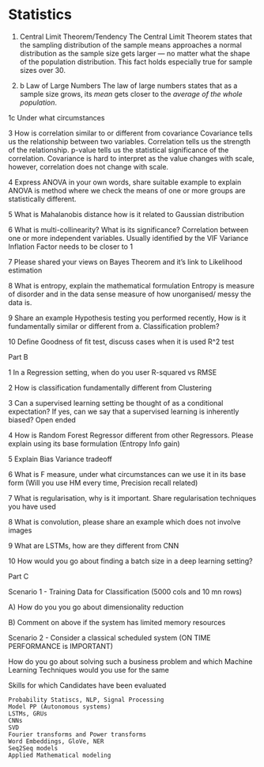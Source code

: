 # Statistics

1. Central Limit Theorem/Tendency
The Central Limit Theorem states that the sampling distribution of the sample means approaches a normal distribution as the sample size gets larger — no matter what the shape of the population distribution. This fact holds especially true for sample sizes over 30. 

1. b Law of Large Numbers
The law of large numbers states that as a sample size grows, its *mean* gets closer to the *average of the whole population*.

1c Under what circumstances


3 How is correlation similar to or different from covariance
Covariance tells us the relationship between two variables. Correlation tells us the strength of the relationship. p-value tells us the statistical significance of the correlation. 
Covariance is hard to interpret as the value changes with scale, however, correlation does not change with scale.

4 Express ANOVA in your own words, share suitable example to explain
ANOVA is method where we check the means of one or more groups are statistically different.

5 What is Mahalanobis distance how is it related to Gaussian distribution


6 What is multi-collinearity? What is its significance?
Correlation between one or more independent variables. Usually identified by the VIF Variance Inflation Factor needs to be closer to 1

7 Please shared your views on Bayes Theorem and it’s link to Likelihood estimation


8 What is entropy, explain the mathematical formulation
Entropy is measure of disorder and in the data sense measure of how unorganised/ messy the data is.

9 Share an example Hypothesis testing you performed recently, How is it fundamentally similar or different from a. Classification problem?


10 Define Goodness of fit test, discuss cases when it is used
R^2 test

Part B


1 In a Regression setting, when do you user R-squared vs RMSE

2 How is classification fundamentally different from Clustering

3 Can a supervised learning setting be thought of as a conditional expectation? If yes, can we say that a supervised learning is inherently biased? Open ended

4 How is Random Forest Regressor different from other Regressors. Please explain using its base formulation (Entropy Info gain)

5 Explain Bias Variance tradeoff

6 What is F measure, under what circumstances can we use it in its base form (Will you use HM every time, Precision recall related)

7 What is regularisation, why is it important. Share regularisation techniques you have used

8 What is convolution, please share an example which does not involve images

9 What are LSTMs, how are they different from CNN

10 How would you go about finding a batch size in a deep learning setting?


Part C


Scenario 1 - Training Data for Classification (5000 cols and 10 mn rows)


A) How do you you go about dimensionality reduction

B) Comment on above if the system has limited memory resources


Scenario 2 - Consider a classical scheduled system (ON TIME PERFORMANCE is IMPORTANT)


How do you go about solving such a business problem and which Machine Learning Techniques would you use for the same


Skills for which Candidates have been evaluated


    Probability Statiscs, NLP, Signal Processing
    Model PP (Autonomous systems)
    LSTMs, GRUs
    CNNs
    SVD
    Fourier transforms and Power transforms
    Word Embeddings, GloVe, NER 
    Seq2Seq models
    Applied Mathematical modeling 
